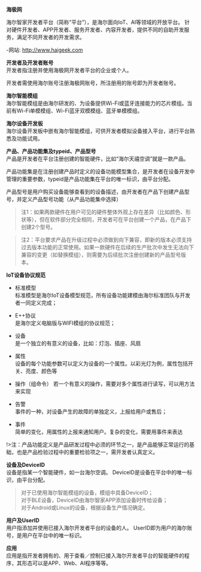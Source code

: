 **海极网**   

海尔智家开发者平台（简称“平台”），是海尔面向IoT、AI等领域的开放平台。 
针对硬件开发者、APP开发者、服务开发者、内容开发者，提供不同的自助开发服务，满足不同开发者的开发需求。  

-网站: http://www.haigeek.com



**开发者及开发者账号**    
开发者指注册并使用海极网开发者平台的企业或个人。

开发者需使用海尔账号注册海极网账号，所注册用的账号即为开发者账号。


**海尔智能模组**   
海尔智能模组是由海尔研发的、为设备提供Wi-Fi或蓝牙连接能力的芯片模组。当前有Wi-Fi单模模组、Wi-Fi蓝牙双模模组、蓝牙单模模组。


**海尔设备开发板**  
海尔设备开发板中嵌有海尔智能模组，可供开发者模拟设备接入平台，进行平台熟悉及功能试用。

**产品、产品功能集及typeid、产品型号**  
产品是开发者在平台注册创建的智能硬件，比如“海尔天禧空调”就是一款产品。

产品功能集是在注册创建产品时定义的设备功能模型集合，是开发者在设备开发中管理的重要参数，typeid是产品功能集在平台的唯一标识，由平台分配。

产品型号是用户购买设备能够查看到的设备描述，由开发者在产品下创建产品型号，并定义产品型号功能（从产品功能集中选择）

>注1：如果两款硬件在用户可见的硬件整体外观上存在差异（比如颜色、形状等），但在软件部分完全相同，开发者可在平台创建一个产品，在产品下创建2个型号。

>注2：平台要求产品在升级过程中必须做到向下兼容，即新的版本必须支持过去版本功能的正常使用。如果一款硬件在后续的生产批次中发生无法向下兼容的变更（如替换模组），则需要为后续批次注册创建新的产品型号版本。


**IoT设备协议规范**
- 标准模型  
标准模型是海尔IoT设备模型规范，所有设备功能建模由海尔标准团队与开发者一同定义完成；

- E++协议  
是海尔定义电脑版与WIFI模组的协议规范；

- 设备  
是一个独立的有意义的设备，比如：灯泡、插座、风扇

- 属性  
设备的每个功能参数可以定义为设备的一个属性。以彩光灯为例，属性包括开关、亮度、颜色等

- 操作（组命令）
若一个有意义的操作，需要对多个属性进行读写，可以用方法来实现

- 告警  
事件的一种，对设备产生的故障的单独定义，上报给用户或售后；

- 事件  
简单的变化，用属性的上报来通知用户。复杂的变化，需要用事件来表达

!>注：产品功能定义是产品研发过程中必须的环节之一，是产品能够正常运行的基础，也是产品检验过程中的重要检验项之一，需开发者认真定义。


**设备及DeviceID**  
设备是指某一个智能硬件，如一台海尔空调。
DeviceID是设备在平台中的唯一标识，由平台分配。

>对于已使用海尔智能模组的设备，模组中具备DeviceID；  
>对于BLE设备，DeviceID由海尔智家APP添加设备时传给设备；  
>对于Android或Linux的设备，根据设备生产情况确定。  

**用户及UserID**  
用户指添加并使用已接入海尔开发者平台的设备的人。
UserID即为用户的海尔账号，是用户在平台中的唯一标识。

**应用**  
应用是指开发者拥有的、用于查看／控制已接入海尔开发者平台的智能硬件的程序，其形态可以是APP、Web、AI程序等等。  
